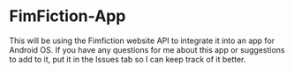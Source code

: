 # FimFiction-App
This will be using the Fimfiction website API to integrate it into an app for Android OS. 
If you have any questions for me about this app or suggestions to add to it, put it in the Issues tab so I can keep 
track of it better.
